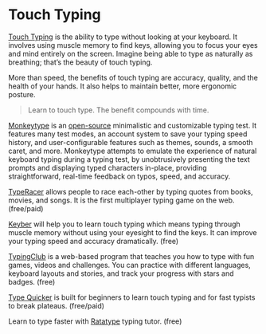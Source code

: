 # Touch Typing

[Touch Typing](https://en.wikipedia.org/wiki/Touch_typing) is the ability to type without looking at your keyboard. It involves using muscle memory to find keys, allowing you to focus your eyes and mind entirely on the screen. Imagine being able to type as naturally as breathing; that’s the beauty of touch typing.

More than speed, the benefits of touch typing are accuracy, quality, and the health of your hands. It also helps to maintain better, more ergonomic posture.

> Learn to touch type. The benefit compounds with time.

[Monkeytype](https://monkeytype.com) is an [open-source](https://github.com/monkeytypegame/monkeytype) minimalistic and customizable typing test. It features many test modes, an account system to save your typing speed history, and user-configurable features such as themes, sounds, a smooth caret, and more. Monkeytype attempts to emulate the experience of natural keyboard typing during a typing test, by unobtrusively presenting the text prompts and displaying typed characters in-place, providing straightforward, real-time feedback on typos, speed, and accuracy.

[TypeRacer](https://typeracer.com) allows people to race each-other by typing quotes from books, movies, and songs. It is the first multiplayer typing game on the web. (free/paid)

[Keyber](https://www.keybr.com) will help you to learn touch typing which means typing through muscle memory without using your eyesight to find the keys. It can improve your typing speed and accuracy dramatically. (free)

[TypingClub](https://www.typingclub.com) is a web-based program that teaches you how to type with fun games, videos and challenges. You can practice with different languages, keyboard layouts and stories, and track your progress with stars and badges.  (free)

[Type Quicker](https://www.typequicker.com) is built for beginners to learn touch typing and for fast typists to break plateaus. (free/paid)

Learn to type faster with [Ratatype](https://www.ratatype.com) typing tutor. (free)